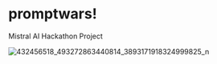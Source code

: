 # promptwars!
Mistral AI Hackathon Project

![432456518_493272863440814_3893171918324999825_n](https://github.com/trina731/promptwars/assets/22580542/3f9ae81a-b68a-4375-8361-ca7aa3e3a0a1)
